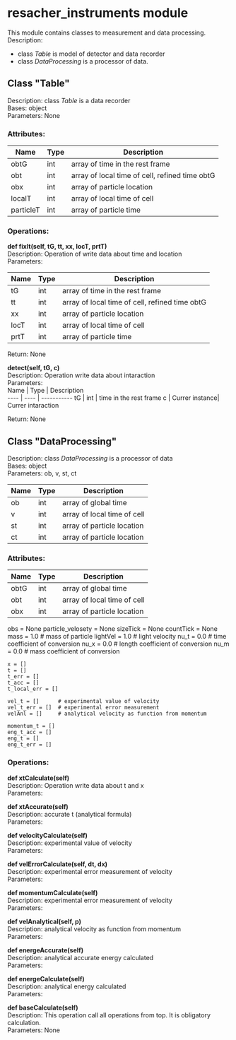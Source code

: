 # resacher_instruments module
This module contains classes to measurement and data processing.  
Description:
  - class *Table* is model of detector and data recorder
  - class *DataProcessing* is a processor of data.  
  
## Class "Table"
Description: class *Table* is a data recorder  
Bases: object    
Parameters:	None  

### Attributes: 

Name | Type | Description  
---- | ---- | ----------- 
obtG | int | array of time in the rest frame
obt | int | array of local time of cell, refined time obtG
obx | int | array of particle location
localT | int | array of local time of cell
particleT | int | array of particle time

### Operations:  
**def fixIt(self, tG, tt, xx, locT, prtT)**  
Description: Operation of write data about time and location  
Parameters:  

Name | Type | Description  
---- | ---- | ----------- 
tG | int | array of time in the rest frame
tt | int | array of local time of cell, refined time obtG
xx | int | array of particle location
locT | int | array of local time of cell
prtT | int | array of particle time

Return: None

**detect(self, tG, c)**  
Description: Operation write data about intaraction  
Parameters:  
Name | Type | Description  
---- | ---- | ----------- 
tG | int | time in the rest frame
c | Currer instance| Currer intaraction

Return: None

## Class "DataProcessing"
Description: class *DataProcessing* is a processor of data  
Bases: object    
Parameters:	ob, v, st, ct 

Name | Type | Description  
---- | ---- | ----------- 
ob | int | array of global time
v | int | array of local time of cell
st | int | array of particle location
ct | int | array of particle location

### Attributes: 

Name | Type | Description  
---- | ---- | ----------- 
obtG | int | array of global time
obt | int | array of local time of cell
obx | int | array of particle location

obs = None
    particle_velosety = None
    sizeTick = None
    countTick = None
    mass = 1.0 # mass of particle
    lightVel = 1.0 # light velocity
    nu_t = 0.0  # time coefficient of conversion
    nu_x = 0.0  # length coefficient of conversion
    nu_m = 0.0  # mass coefficient of conversion 

    x = []
    t = []
    t_err = []
    t_acc = []
    t_local_err = []
    
    vel_t = []      # experimental value of velocity
    vel_t_err = []  # experimental error measurement
    velAnl = []     # analytical velocity as function from momentum

    momentum_t = []
    eng_t_acc = []
    eng_t = []
    eng_t_err = []

### Operations: 

**def xtCalculate(self)**  
Description: Operation write data about t and x  
Parameters:  

**def xtAccurate(self)**  
Description: accurate t (analytical formula)  
Parameters: 

**def velocityCalculate(self)**  
Description: experimental value of velocity  
Parameters: 

**def velErrorCalculate(self, dt, dx)**  
Description: experimental error measurement of velocity  
Parameters: 

**def momentumCalculate(self)**  
Description: experimental error measurement of velocity  
Parameters: 

**def velAnalytical(self, p)**  
Description: analytical velocity as function from momentum   
Parameters: 

**def energeAccurate(self)**  
Description: analytical accurate energy calculated   
Parameters: 

**def energeCalculate(self)**  
Description: analytical energy calculated   
Parameters: 

**def baseCalculate(self)**  
Description: This operation call all operations from top. It is obligatory calculation.   
Parameters: None

